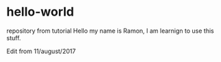 # hello-world
repository from tutorial
Hello my name is Ramon, I am learnign to use this stuff.

Edit from 11/august/2017
